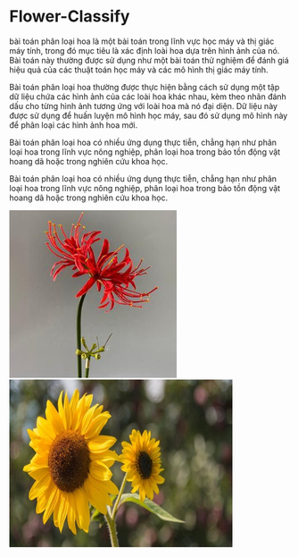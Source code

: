# Flower-Classify
bài toán phân loại hoa là một bài toán trong lĩnh vực học máy và thị giác máy tính, trong đó mục tiêu là xác định loài hoa dựa trên hình ảnh của nó. Bài toán này thường được sử dụng như một bài toán thử nghiệm để đánh giá hiệu quả của các thuật toán học máy và các mô hình thị giác máy tính.

Bài toán phân loại hoa thường được thực hiện bằng cách sử dụng một tập dữ liệu chứa các hình ảnh của các loài hoa khác nhau, kèm theo nhãn đánh dấu cho từng hình ảnh tương ứng với loài hoa mà nó đại diện. Dữ liệu này được sử dụng để huấn luyện mô hình học máy, sau đó sử dụng mô hình này để phân loại các hình ảnh hoa mới.

Bài toán phân loại hoa có nhiều ứng dụng thực tiễn, chẳng hạn như phân loại hoa trong lĩnh vực nông nghiệp, phân loại hoa trong bảo tồn động vật hoang dã hoặc trong nghiên cứu khoa học.

Bài toán phân loại hoa có nhiều ứng dụng thực tiễn, chẳng hạn như phân loại hoa trong lĩnh vực nông nghiệp, phân loại hoa trong bảo tồn động vật hoang dã hoặc trong nghiên cứu khoa học.

<img class=mobile-image src="photos/211.jpg" height="300" width="300"/>
<img class=mobile-image src="photos/8.jpg" height="300" width="400"/>

